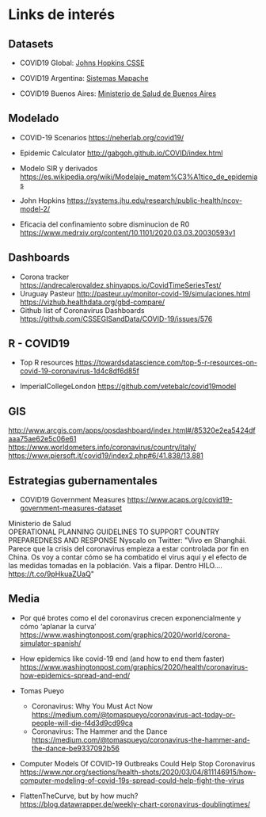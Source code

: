 # Links de interés

## Datasets 

- COVID19 Global: [Johns Hopkins CSSE](https://github.com/CSSEGISandData/COVID-19)

- COVID19 Argentina: [Sistemas Mapache](https://github.com/SistemasMapache/Covid19arData)

- COVID19 Buenos Aires:  [Ministerio de Salud de Buenos Aires](https://www.gba.gob.ar/saludprovincia/boletin_epidemiologico)

## Modelado

- COVID-19 Scenarios https://neherlab.org/covid19/
- Epidemic Calculator http://gabgoh.github.io/COVID/index.html  
- Modelo SIR y derivados https://es.wikipedia.org/wiki/Modelaje_matem%C3%A1tico_de_epidemias
- John Hopkins https://systems.jhu.edu/research/public-health/ncov-model-2/  

- Eficacia del confinamiento sobre disminucion de R0  https://www.medrxiv.org/content/10.1101/2020.03.03.20030593v1

## Dashboards

- Corona tracker https://andrecalerovaldez.shinyapps.io/CovidTimeSeriesTest/  
- Uruguay Pasteur http://pasteur.uy/monitor-covid-19/simulaciones.html 
https://vizhub.healthdata.org/gbd-compare/ 
-  Github list of Coronavirus Dashboards https://github.com/CSSEGISandData/COVID-19/issues/576 

## R - COVID19 

- Top R resources https://towardsdatascience.com/top-5-r-resources-on-covid-19-coronavirus-1d4c8df6d85f

-  ImperialCollegeLondon https://github.com/vetebalc/covid19model 

## GIS

http://www.arcgis.com/apps/opsdashboard/index.html#/85320e2ea5424dfaaa75ae62e5c06e61
https://www.worldometers.info/coronavirus/country/italy/ 
https://www.piersoft.it/covid19/index2.php#6/41.838/13.881 

## Estrategias gubernamentales

- COVID19 Government Measures https://www.acaps.org/covid19-government-measures-dataset 

Ministerio de Salud  
OPERATIONAL PLANNING GUIDELINES TO SUPPORT COUNTRY PREPAREDNESS AND RESPONSE
Nyscalo on Twitter: "Vivo en Shanghái. Parece que la crisis del coronavirus empieza a estar controlada por fin en China. Os voy a contar cómo se ha combatido el virus aquí y el efecto de las medidas tomadas en la población. Vais a flipar. Dentro HILO.… https://t.co/9pHkuaZUaQ" 

## Media

- Por qué brotes como el del coronavirus crecen exponencialmente y cómo ‘aplanar la curva’ https://www.washingtonpost.com/graphics/2020/world/corona-simulator-spanish/ 

- How epidemics like covid-19 end (and how to end them faster)  https://www.washingtonpost.com/graphics/2020/health/coronavirus-how-epidemics-spread-and-end/ 

- Tomas Pueyo
  + Coronavirus: Why You Must Act Now https://medium.com/@tomaspueyo/coronavirus-act-today-or-people-will-die-f4d3d9cd99ca  
  + Coronavirus: The Hammer and the Dance https://medium.com/@tomaspueyo/coronavirus-the-hammer-and-the-dance-be9337092b56  

- Computer Models Of COVID-19 Outbreaks Could Help Stop Coronavirus https://www.npr.org/sections/health-shots/2020/03/04/811146915/how-computer-modeling-of-covid-19s-spread-could-help-fight-the-virus

- FlattenTheCurve, but by how much? https://blog.datawrapper.de/weekly-chart-coronavirus-doublingtimes/ 